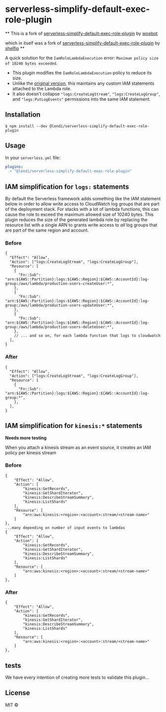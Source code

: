 # serverless-simplify-default-exec-role-plugin

** This is a fork of [serverless-simplify-default-exec-role-plugin](https://github.com/woebot/serverless-simplify-default-exec-role-plugin) by [woebot](https://github.com/woebot)

which in itself was a fork of [serverless-simplify-default-exec-role-plugin](https://github.com/shelfio/serverless-simplify-default-exec-role-plugin) by [shelfio](https://github.com/shelfio) **

A quick solution for the `IamRoleLambdaExecution` error: `Maximum policy size of 10240 bytes exceeded`.

- This plugin modifies the `IamRoleLambdaExecution` policy to reduce its size.  
- Unlike the [original version](https://www.npmjs.com/package/@shelf/serverless-simplify-default-exec-role-plugin), this maintains any custom IAM statements attached to the Lambda role. 
- It also doesn't collapse `"logs:CreateLogStream"`, `"logs:CreateLogGroup"`, and `"logs:PutLogEvents"` permissions into the same IAM statement.

## Installation

```
$ npm install --dev @lendi/serverless-simplify-default-exec-role-plugin
```

## Usage

In your `serverless.yml` file:

```yaml
plugins:
  - "@lendi/serverless-simplify-default-exec-role-plugin"
```

## IAM simplification for `logs:` statements

By default the Serverless framework adds something like the IAM statement below in order to allow write access to CloudWatch log groups that are part of the deployment stack. For stacks with a lot of lambda functions, this can cause the role to exceed the maximum allowed size of 10240 bytes. This plugin reduces the size of the generated lambda role by replacing the resource list with a single ARN to grants write access to _all_ log groups that are part of the same region and account.

### Before
```json5
{
  "Effect": "Allow",
  "Action": ["logs:CreateLogStream", "logs:CreateLogGroup"],
  "Resource": [
    {
      "Fn::Sub": "arn:${AWS::Partition}:logs:${AWS::Region}:${AWS::AccountId}:log-group:/aws/lambda/production-users-createUser:*",
    },
    {
      "Fn::Sub": "arn:${AWS::Partition}:logs:${AWS::Region}:${AWS::AccountId}:log-group:/aws/lambda/production-users-updateUser:*",
    },
    {
      "Fn::Sub": "arn:${AWS::Partition}:logs:${AWS::Region}:${AWS::AccountId}:log-group:/aws/lambda/production-users-deleteUser:*",
    },
    // ... and so on, for each lambda function that logs to cloudwatch
  ],
}
```

### After

```json5
{
  "Effect": "Allow",
  "Action": ["logs:CreateLogStream", "logs:CreateLogGroup"],
  "Resource": [
    {
      "Fn::Sub": "arn:${AWS::Partition}:logs:${AWS::Region}:${AWS::AccountId}:log-group:*",
    },
  ],
}
```

## IAM simplification for `kinesis:*` statements

**Needs more testing**

When you attach a kinesis stream as an event source, it creates an IAM policy per kinesis stream

### Before
```json5
{
    "Effect": "Allow",
    "Action": [
        "kinesis:GetRecords",
        "kinesis:GetShardIterator",
        "kinesis:DescribeStreamSummary",
        "kinesis:ListShards"
    ],
    "Resource": [
        "arn:aws:kinesis:<region>:<account>:stream/<stream-name>"
    ]
},
...many depending on number of input events to lambdas
{
    "Effect": "Allow",
    "Action": [
        "kinesis:GetRecords",
        "kinesis:GetShardIterator",
        "kinesis:DescribeStreamSummary",
        "kinesis:ListShards"
    ],
    "Resource": [
        "arn:aws:kinesis:<region>:<account>:stream/<stream-name>"
    ]
},
```

### After

```json5
{
    "Effect": "Allow",
    "Action": [
        "kinesis:GetRecords",
        "kinesis:GetShardIterator",
        "kinesis:DescribeStreamSummary",
        "kinesis:ListShards"
    ],
    "Resource": [
        "arn:aws:kinesis:<region>:<account>:stream/<stream-name>"
    ]
},
```

## tests

We have every intention of creating more tests to validate this plugin...

## License

MIT ©
